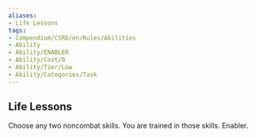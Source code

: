 ```yaml
---
aliases:
- Life Lessons
tags:
- Compendium/CSRD/en/Rules/Abilities
- Ability
- Ability/ENABLER
- Ability/Cost/0
- Ability/Tier/Low
- Ability/Categories/Task
---
```


  
## Life Lessons  
Choose any two noncombat skills. You are trained in those skills. Enabler.